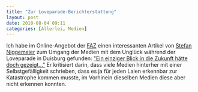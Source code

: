 ```yaml
---
title: "Zur Loveparade-Berichterstattung"
layout: post
date: 2010-08-04 09:11
categories: [Allerlei, Medien]
---
```


Ich habe im Online-Angebot der [FAZ](http://www.faz.net) einen
interessanten Artikel von [Stefan
Niggemeier](http://www.stefan-niggemeier.de) zum Umgang der Medien mit
dem Unglück während der Loveparade in Duisburg gefunden: ["Ein einziger
Blick in die Zukunft hätte doch gezeigt..."](http://tinyurl.com/38qx8o5)
Er kritisiert darin, dass viele Medien hinterher mit einer
Selbstgefälligkeit schrieben, dass es ja für jeden Laien erkennbar zur
Katastrophe kommen musste, im Vorhinein dieselben Medien diese aber
nicht erkennen konnten.


